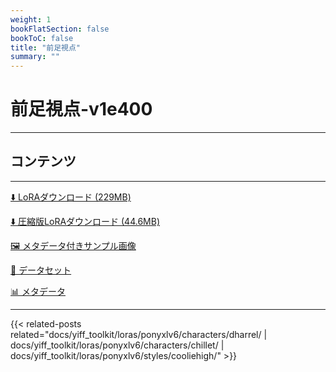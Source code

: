 ```yaml
---
weight: 1
bookFlatSection: false
bookToC: false
title: "前足視点"
summary: ""
---
```


<!--markdownlint-disable MD025 MD033 -->

# 前足視点-v1e400

---

## コンテンツ

---

[⬇️ LoRAダウンロード (229MB)](https://huggingface.co/rakki194/yt/resolve/main/ponyxl_loras/forefront-foot_perspective-v1e400.safetensors)

[⬇️ 圧縮版LoRAダウンロード (44.6MB)](https://huggingface.co/rakki194/yt/resolve/main/ponyxl_loras_shrunk_2/forefront-foot_perspective-v1e400_frockpt1_th-3.55.safetensors?download=true)

[🖼️ メタデータ付きサンプル画像](https://huggingface.co/k4d3/yiff_toolkit/tree/main/static/{})

[📐 データセット](https://huggingface.co/datasets/k4d3/furry/tree/main/forefront-foot_perspective)

[📊 メタデータ](https://huggingface.co/k4d3/yiff_toolkit/raw/main/ponyxl_loras/forefront-foot_perspective-v1e400.json)

---

<!--
HUGO_SEARCH_EXCLUDE_START
-->
{{< related-posts related="docs/yiff_toolkit/loras/ponyxlv6/characters/dharrel/ | docs/yiff_toolkit/loras/ponyxlv6/characters/chillet/ | docs/yiff_toolkit/loras/ponyxlv6/styles/cooliehigh/" >}}
<!--
HUGO_SEARCH_EXCLUDE_END
-->
